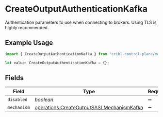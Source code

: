 # CreateOutputAuthenticationKafka

Authentication parameters to use when connecting to brokers. Using TLS is highly recommended.

## Example Usage

```typescript
import { CreateOutputAuthenticationKafka } from "cribl-control-plane/models/operations";

let value: CreateOutputAuthenticationKafka = {};
```

## Fields

| Field                                                                                                  | Type                                                                                                   | Required                                                                                               | Description                                                                                            |
| ------------------------------------------------------------------------------------------------------ | ------------------------------------------------------------------------------------------------------ | ------------------------------------------------------------------------------------------------------ | ------------------------------------------------------------------------------------------------------ |
| `disabled`                                                                                             | *boolean*                                                                                              | :heavy_minus_sign:                                                                                     | N/A                                                                                                    |
| `mechanism`                                                                                            | [operations.CreateOutputSASLMechanismKafka](../../models/operations/createoutputsaslmechanismkafka.md) | :heavy_minus_sign:                                                                                     | N/A                                                                                                    |